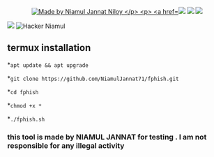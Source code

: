 <p align="center">
<a href="https🥇.facebook.com/realniamul71"><img title="Made by Niamul Jannat Niloy
</p>
<p>
<a href="https://img.shields.io/badge/Niamul-Jannat-blue" ><img  src="https://img.shields.io/badge/Niamul-Jannat-red"></a>  <a href="#" ><img  src="https://img.shields.io/badge/FACEBOOKPHISH-red"></a>  <a href="#"><img src="https://img.shields.io/badge/MADE%20IN%20-Bangladesh-blue"></a></p>

<a href="https://www.facebook.com/realniamul71" > <img src="https://img.shields.io/badge/Facebook-1877F2?style=for-the-badge&logo=facebook&logoColor=blue" ></a>
![Hacker Niamul](https://user-images.githubusercontent.com/56459297/153333346-e05b9695-e59a-4931-91e4-68f4657fbff9.png)

## termux installation 
*`apt update && apt upgrade`

*`git clone https://github.com/NiamulJannat71/fphish.git`

*`cd fphish`

*`chmod +x *`

*`./fphish.sh`
### this tool is made by NIAMUL JANNAT for testing . I am not responsible for any illegal activity




